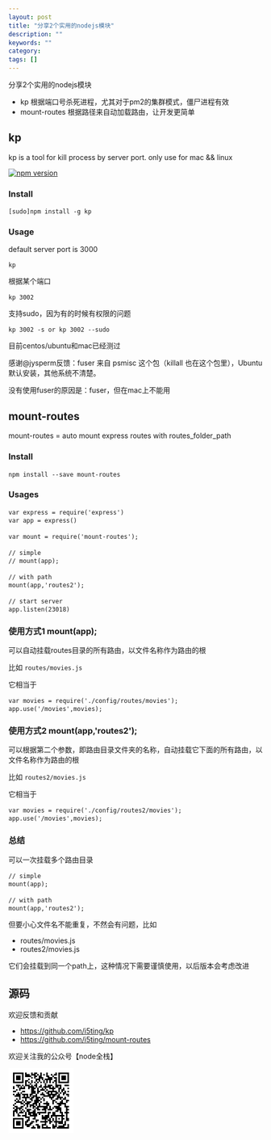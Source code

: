 ```yaml
---
layout: post
title: "分享2个实用的nodejs模块"
description: ""
keywords: ""
category: 
tags: []
---
```


分享2个实用的nodejs模块

- kp 根据端口号杀死进程，尤其对于pm2的集群模式，僵尸进程有效
- mount-routes 根据路径来自动加载路由，让开发更简单

## kp

kp is a tool for kill process by server port. only use for mac && linux

[![npm version](https://badge.fury.io/js/kp.svg)](http://badge.fury.io/js/kp)

### Install

    [sudo]npm install -g kp

### Usage 

default server port is 3000

```
kp
```

根据某个端口

```
kp 3002
```

支持sudo，因为有的时候有权限的问题

```
kp 3002 -s or kp 3002 --sudo
```

目前centos/ubuntu和mac已经测过

感谢@jysperm反馈：fuser 来自 psmisc 这个包（killall 也在这个包里），Ubuntu 默认安装，其他系统不清楚。

没有使用fuser的原因是：fuser，但在mac上不能用

## mount-routes

mount-routes = auto mount express routes with routes_folder_path

### Install

    npm install --save mount-routes

### Usages


```
var express = require('express')
var app = express()

var mount = require('mount-routes');

// simple
// mount(app);

// with path
mount(app,'routes2');

// start server
app.listen(23018)
```

### 使用方式1  mount(app);

可以自动挂载routes目录的所有路由，以文件名称作为路由的根

比如 `routes/movies.js`

它相当于

```
var movies = require('./config/routes/movies');
app.use('/movies',movies);
```

### 使用方式2  mount(app,'routes2');

可以根据第二个参数，即路由目录文件夹的名称，自动挂载它下面的所有路由，以文件名称作为路由的根

比如 `routes2/movies.js`

它相当于

```
var movies = require('./config/routes2/movies');
app.use('/movies',movies);
```

### 总结

可以一次挂载多个路由目录

```
// simple
mount(app);

// with path
mount(app,'routes2');
```

但要小心文件名不能重复，不然会有问题，比如

- routes/movies.js
- routes2/movies.js

它们会挂载到同一个path上，这种情况下需要谨慎使用，以后版本会考虑改进


## 源码

欢迎反馈和贡献

- https://github.com/i5ting/kp
- https://github.com/i5ting/mount-routes



欢迎关注我的公众号【node全栈】

![](/css/node全栈-公众号.png)


